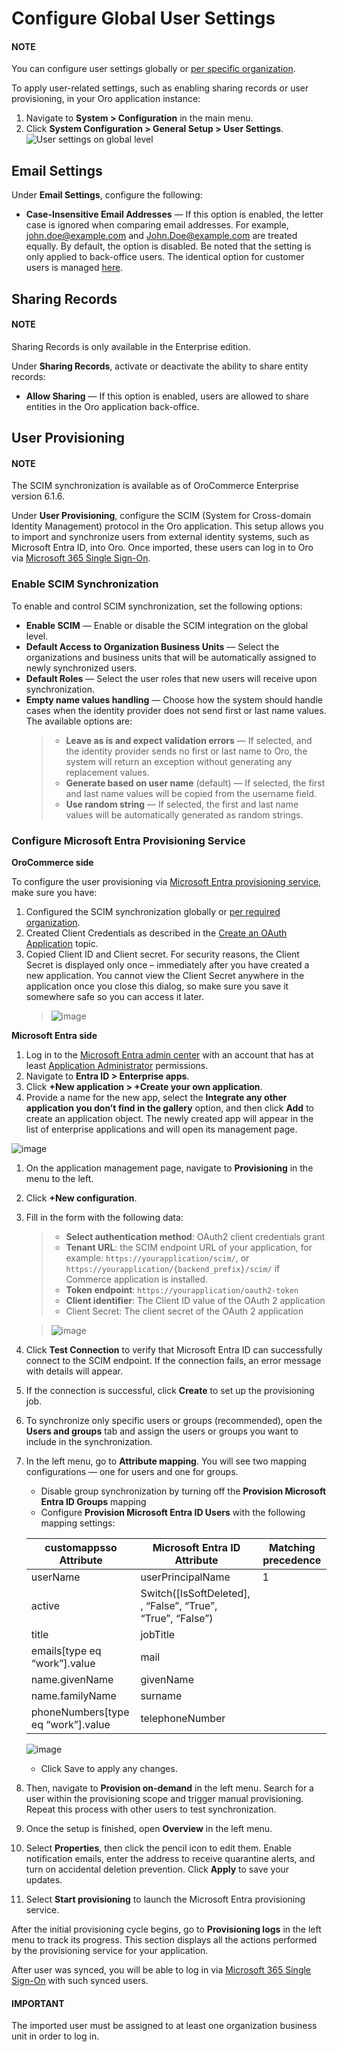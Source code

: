 <a id="admin-configuration-user-settings"></a>

# Configure Global User Settings

#### NOTE
You can configure user settings globally or [per specific organization](../../../user-management/organizations/org-configuration/general-setup-org/organization-user-settings.md#admin-configuration-user-settings-org).

To apply user-related settings, such as enabling sharing records or user provisioning, in your Oro application instance:

1. Navigate to **System > Configuration** in the main menu.
2. Click **System Configuration > General Setup > User Settings**.
   ![User settings on global level](user/img/system/config_system/user.png)

## Email Settings

Under **Email Settings**, configure the following:

* **Case-Insensitive Email Addresses** — If this option is enabled, the letter case is ignored when comparing email addresses. For example, [john.doe@example.com](mailto:john.doe@example.com) and [John.Doe@example.com](mailto:John.Doe@example.com) are treated equally. By default, the option is disabled. Be noted that the setting is only applied to back-office users. The identical option for customer users is managed [here](../../commerce/customer/global-customer-users.md#sys-config-configuration-commerce-customers-customer-users).

<a id="admin-configuration-user-settings-share"></a>

## Sharing Records

#### NOTE
Sharing Records is only available in the Enterprise edition.

Under **Sharing Records**, activate or deactivate the ability to share entity records:

* **Allow Sharing** — If this option is enabled, users are allowed to share entities in the Oro application back-office.

<a id="admin-configuration-user-settings-scim"></a>

## User Provisioning

#### NOTE
The SCIM synchronization is available as of OroCommerce Enterprise version 6.1.6.

Under **User Provisioning**, configure the SCIM (System for Cross-domain Identity Management) protocol in the Oro application. This setup allows you to import and synchronize users from external identity systems, such as Microsoft Entra ID, into Oro. Once imported, these users can log in to Oro via [Microsoft 365 Single Sign-On](../integrations/microsoft-settings/microsoft-single-sign-on.md#user-guide-integrations-microsoft-single-sign-on).

### Enable SCIM Synchronization

To enable and control SCIM synchronization, set the following options:

* **Enable SCIM** — Enable or disable the SCIM integration on the global level.
* **Default Access to Organization Business Units** — Select the organizations and business units that will be automatically assigned to newly synchronized users.
* **Default Roles** — Select the user roles that new users will receive upon synchronization.
* **Empty name values handling** — Choose how the system should handle cases when the identity provider does not send first or last name values. The available options are:
  > * **Leave as is and expect validation errors** — If selected, and the identity provider sends no first or last name to Oro, the system will return an exception without generating any replacement values.
  > * **Generate based on user name** (default) — If selected, the first and last name values will be copied from the username field.
  > * **Use random string** —  If selected, the first and last name values will be automatically generated as random strings.

<a id="microsoft-entra-provisioning-service"></a>

### Configure Microsoft Entra Provisioning Service

**OroCommerce side**

To configure the user provisioning via <a href="https://learn.microsoft.com/en-us/entra/identity/app-provisioning/use-scim-to-provision-users-and-groups#integrate-your-scim-endpoint-with-the-microsoft-entra-provisioning-service" target="_blank">Microsoft Entra provisioning service</a>, make sure you have:

1. Configured the SCIM synchronization globally or [per required organization](../../../user-management/organizations/org-configuration/general-setup-org/organization-user-settings.md#admin-configuration-user-settings-org).
2. Created Client Credentials as described in the [Create an OAuth Application](../../../user-management/oauth-app.md#oauth-applications) topic.
3. Copied Client ID and Client secret. For security reasons, the Client Secret is displayed only once – immediately after you have created a new application. You cannot view the Client Secret anywhere in the application once you close this dialog, so make sure you save it somewhere safe so you can access it later.
   > ![image](user/img/system/user_management/oauth/client_creds_app.png)

**Microsoft Entra side**

1. Log in to the <a href="https://entra.microsoft.com/" target="_blank">Microsoft Entra admin center</a> with an account that has at least <a href="https://learn.microsoft.com/en-us/entra/identity/role-based-access-control/permissions-reference#application-administrator" target="_blank">Application Administrator</a> permissions.
2. Navigate to **Entra ID > Enterprise apps**.
3. Click **+New application > +Create your own application**.
4. Provide a name for the new app, select the **Integrate any other application you don’t find in the gallery** option, and then click **Add** to create an application object. The newly created app will appear in the list of enterprise applications and will open its management page.

![image](user/img/system/config_system/ms_app_create.png)
1. On the application management page, navigate to **Provisioning** in the menu to the left.
2. Click **+New configuration**.
3. Fill in the form with the following data:
   > * **Select authentication method**: OAuth2 client credentials grant
   > * **Tenant URL**: the SCIM endpoint URL of your application, for example: `https://yourapplication/scim/`, or `https://yourapplication/{backend_prefix}/scim/` if Commerce application is installed.
   > * **Token endpoint**: `https://yourapplication/oauth2-token`
   > * **Client identifier**: The Client ID value of the OAuth 2 application
   > * Client Secret: The client secret of the OAuth 2 application

   > ![image](user/img/system/config_system/ms_provisioning_config.png)
4. Click **Test Connection** to verify that Microsoft Entra ID can successfully connect to the SCIM endpoint. If the connection fails, an error message with details will appear.
5. If the connection is successful, click **Create** to set up the provisioning job.
6. To synchronize only specific users or groups (recommended), open the **Users and groups** tab and assign the users or groups you want to include in the synchronization.
7. In the left menu, go to **Attribute mapping**. You will see two mapping configurations — one for users and one for groups.
   * Disable group synchronization by turning off the **Provision Microsoft Entra ID Groups** mapping
   * Configure **Provision Microsoft Entra ID Users** with the following mapping settings:

   | customappsso Attribute             | Microsoft Entra ID Attribute                                | Matching precedence   |
   |------------------------------------|-------------------------------------------------------------|-----------------------|
   | userName                           | userPrincipalName                                           | 1                     |
   | active                             | Switch([IsSoftDeleted], , “False”, “True”, “True”, “False”) |                       |
   | title                              | jobTitle                                                    |                       |
   | emails[type eq “work”].value       | mail                                                        |                       |
   | name.givenName                     | givenName                                                   |                       |
   | name.familyName                    | surname                                                     |                       |
   | phoneNumbers[type eq “work”].value | telephoneNumber                                             |                       |
   ![image](user/img/system/config_system/ms_mapping.png)
   * Click Save to apply any changes.
8. Then, navigate to **Provision on-demand** in the left menu. Search for a user within the provisioning scope and trigger manual provisioning. Repeat this process with other users to test synchronization.
9. Once the setup is finished, open **Overview** in the left menu.
10. Select **Properties**, then click the pencil icon to edit them. Enable notification emails, enter the address to receive quarantine alerts, and turn on accidental deletion prevention. Click **Apply** to save your updates.
11. Select **Start provisioning** to launch the Microsoft Entra provisioning service.

After the initial provisioning cycle begins, go to **Provisioning logs** in the left menu to track its progress. This section displays all the actions performed by the provisioning service for your application.

After user was synced, you will be able to log in via [Microsoft 365 Single Sign-On](../integrations/microsoft-settings/microsoft-single-sign-on.md#user-guide-integrations-microsoft-single-sign-on) with such synced users.

#### IMPORTANT
The imported user must be assigned to at least one organization business unit in order to log in.

<!-- fa-bars = fa-navicon -->
<!-- Ic Tiles is used as Set As Default in saved views, and as tiles in display layout options -->
<!-- IcPencil refers to Rename in Commerce and Inline Editing in CRM -->
<!-- Check mark in the square. -->
<!-- SortDesc is also used as drop-down arrow -->
<!-- A -->
<!-- B -->
<!-- C -->
<!-- D -->
<!-- E -->
<!-- F -->
<!-- G -->
<!-- H -->
<!-- I -->
<!-- L -->
<!-- M -->
<!-- P -->
<!-- R -->
<!-- S -->
<!-- T -->
<!-- U -->
<!-- Z -->
